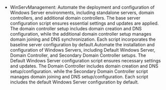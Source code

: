 - WinServManagement: Automate the deployment and configuration of Windows Server environments, including standalone servers, domain controllers, and additional domain controllers. The base server configuration script ensures essential settings and updates are applied. The domain controller setup includes domain creation and DNS configuration, while the additional domain controller setup manages domain joining and DNS synchronization. Each script incorporates the baseline server configuration by default.Automate the installation and configuration of Windows Servers, including Default Windows Server, Domain Controller, and Secondary Domain Controller setups. The Default Windows Server configuration script ensures necessary settings and updates. The Domain Controller includes domain creation and DNS setup/configuration. while the Secondary Domain Controller script manages domain joining and DNS setup/configuration. Each script includes the default Windows Server configuration by default.
